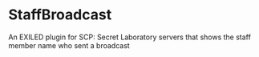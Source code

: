 # StaffBroadcast
An EXILED plugin for SCP: Secret Laboratory servers that shows the staff member name who sent a broadcast
